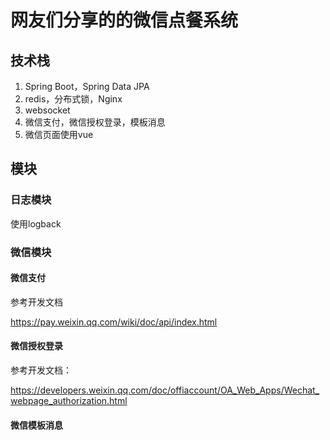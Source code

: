 # 网友们分享的的微信点餐系统
## 技术栈

1. Spring Boot，Spring Data JPA
2. redis，分布式锁，Nginx
3. websocket
4. 微信支付，微信授权登录，模板消息
5. 微信页面使用vue

## 模块

### 日志模块

使用logback

### 微信模块

#### 微信支付

参考开发文档

https://pay.weixin.qq.com/wiki/doc/api/index.html

#### 微信授权登录

参考开发文档：

https://developers.weixin.qq.com/doc/offiaccount/OA_Web_Apps/Wechat_webpage_authorization.html

#### 微信模板消息

